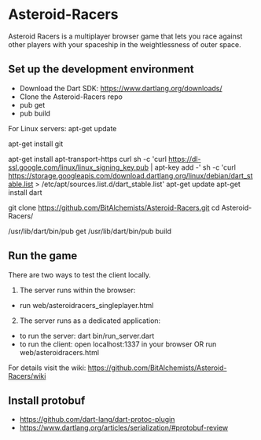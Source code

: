 Asteroid-Racers
===============

Asteroid Racers is a multiplayer browser game that lets you race against other players with your spaceship in the weightlessness of outer space.

Set up the development environment
----------------------------------
- Download the Dart SDK: https://www.dartlang.org/downloads/
- Clone the Asteroid-Racers repo
- pub get
- pub build

For Linux servers:
apt-get update

apt-get install git 

apt-get install apt-transport-https curl
sh -c 'curl https://dl-ssl.google.com/linux/linux_signing_key.pub | apt-key add -'
sh -c 'curl https://storage.googleapis.com/download.dartlang.org/linux/debian/dart_stable.list > /etc/apt/sources.list.d/dart_stable.list'
apt-get update
apt-get install dart

git clone https://github.com/BitAlchemists/Asteroid-Racers.git
cd Asteroid-Racers/

/usr/lib/dart/bin/pub get
/usr/lib/dart/bin/pub build

Run the game
------------

There are two ways to test the client locally.

1) The server runs within the browser:
- run web/asteroidracers_singleplayer.html

2) The server runs as a dedicated application:
- to run the server: dart bin/run_server.dart
- to run the client: open localhost:1337 in your browser OR run web/asteroidracers.html

For details visit the wiki: https://github.com/BitAlchemists/Asteroid-Racers/wiki


Install protobuf
----------------
* https://github.com/dart-lang/dart-protoc-plugin
* https://www.dartlang.org/articles/serialization/#protobuf-review

